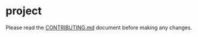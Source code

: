 # project
Please read the [CONTRIBUTING.md](https://github.com/yardasol/project/blob/main/CONTRIBUTING.md) document before making any changes.
